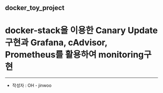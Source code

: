 ## docker_toy_project
# docker-stack을 이용한 Canary Update구현과 Grafana, cAdvisor, Prometheus를 활용하여 monitoring구현
---
- 작성자 : OH - jinwoo
